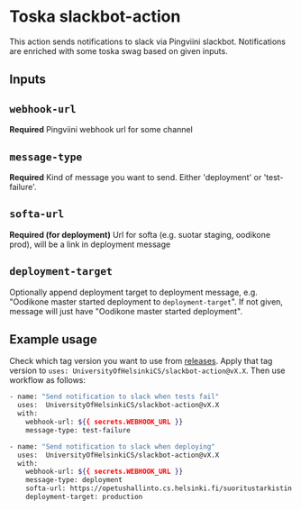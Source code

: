 # Toska slackbot-action

This action sends notifications to slack via Pingviini slackbot. Notifications are enriched with
some toska swag based on given inputs.

## Inputs

## `webhook-url`

**Required** Pingviini webhook url for some channel

## `message-type`

**Required** Kind of message you want to send. Either 'deployment' or 'test-failure'.

## `softa-url`

**Required (for deployment)** Url for softa (e.g. suotar staging, oodikone prod), will
be a link in deployment message

## `deployment-target`

Optionally append deployment target to deployment message, e.g. "Oodikone master started deployment
to `deployment-target`". If not given, message will just have "Oodikone master started deployment".

## Example usage

Check which tag version you want to use from
[releases](https://github.com/UniversityOfHelsinkiCS/slackbot-action/releases). Apply
that tag version to `uses: UniversityOfHelsinkiCS/slackbot-action@vX.X`. Then use
workflow as follows:

```bash
- name: "Send notification to slack when tests fail"
  uses:  UniversityOfHelsinkiCS/slackbot-action@vX.X
  with:
    webhook-url: ${{ secrets.WEBHOOK_URL }}
    message-type: test-failure
```

```bash
- name: "Send notification to slack when deploying"
  uses:  UniversityOfHelsinkiCS/slackbot-action@vX.X
  with:
    webhook-url: ${{ secrets.WEBHOOK_URL }}
    message-type: deployment
    softa-url: https://opetushallinto.cs.helsinki.fi/suoritustarkistin
    deployment-target: production
```
